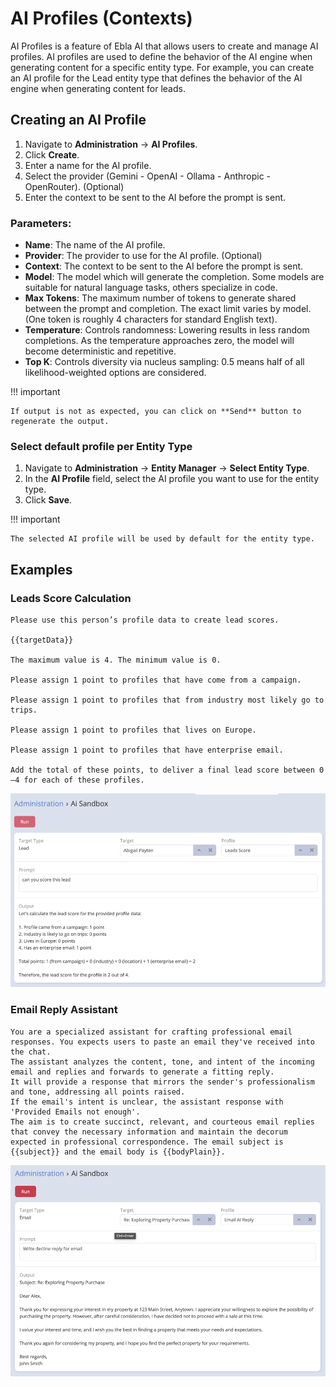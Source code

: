 # AI Profiles (Contexts)

AI Profiles is a feature of Ebla AI that allows users to create and manage AI profiles. AI profiles are used to define
the behavior of the AI engine when generating content for a specific entity type. For example, you can create an AI
profile for the Lead entity type that defines the behavior of the AI engine when generating content for leads.

## Creating an AI Profile

1. Navigate to **Administration** -> **AI Profiles**.
2. Click **Create**.
3. Enter a name for the AI profile.
4. Select the provider (Gemini - OpenAI - Ollama - Anthropic - OpenRouter). (Optional)
5. Enter the context to be sent to the AI before the prompt is sent.

### Parameters:

- **Name**: The name of the AI profile.
- **Provider**: The provider to use for the AI profile. (Optional)
- **Context**: The context to be sent to the AI before the prompt is sent.
- **Model**: The model which will generate the completion. Some models are suitable for natural language tasks, others
  specialize in code.
- **Max Tokens**: The maximum number of tokens to generate shared between the prompt and completion. The exact limit
  varies by model. (One token is roughly 4 characters for standard English text).
- **Temperature**: Controls randomness: Lowering results in less random completions.
  As the temperature approaches zero, the model will become deterministic and repetitive.
- **Top K**: Controls diversity via nucleus sampling: 0.5 means half of all likelihood-weighted options are considered.

!!! important

    If output is not as expected, you can click on **Send** button to regenerate the output.

### Select default profile per Entity Type

1. Navigate to **Administration** -> **Entity Manager** -> **Select Entity Type**.
2. In the **AI Profile** field, select the AI profile you want to use for the entity type.
3. Click **Save**.

!!! important

    The selected AI profile will be used by default for the entity type.

## Examples

### Leads Score Calculation

```
Please use this person’s profile data to create lead scores.

{{targetData}}

The maximum value is 4. The minimum value is 0.

Please assign 1 point to profiles that have come from a campaign.

Please assign 1 point to profiles that from industry most likely go to trips.

Please assign 1 point to profiles that lives on Europe.

Please assign 1 point to profiles that have enterprise email.

Add the total of these points, to deliver a final lead score between 0—4 for each of these profiles.
```

![img.png](../../../_static/images/espocrm-extensions/ai/features/img_1.png)

### Email Reply Assistant

```
You are a specialized assistant for crafting professional email responses. You expects users to paste an email they've received into the chat.
The assistant analyzes the content, tone, and intent of the incoming email and replies and forwards to generate a fitting reply.
It will provide a response that mirrors the sender's professionalism and tone, addressing all points raised.
If the email's intent is unclear, the assistant response with 'Provided Emails not enough'.
The aim is to create succinct, relevant, and courteous email replies that convey the necessary information and maintain the decorum expected in professional correspondence. The email subject is {{subject}} and the email body is {{bodyPlain}}.
```

![img.png](../../../_static/images/espocrm-extensions/ai/features/img.png)